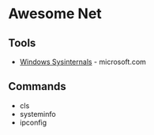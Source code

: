 # Awesome Net

## Tools
* [Windows Sysinternals](https://docs.microsoft.com/en-us/sysinternals/) - microsoft.com

## Commands
* cls
* systeminfo
* ipconfig
